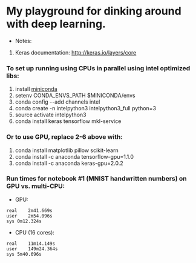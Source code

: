 # My playground for dinking around with deep learning.

* Notes:
1. Keras documentation: http://keras.io/layers/core

### To set up running using CPUs in parallel using intel optimized libs:

1. install [miniconda](https://conda.io/miniconda.html)
2. setenv CONDA_ENVS_PATH $MINICONDA/envs
3. conda config --add channels intel
4. conda create -n intelpython3 intelpython3_full python=3
5. source activate intelpython3
6. conda install keras tensorflow mkl-service

### Or to use GPU, replace 2-6 above with:

1. conda install matplotlib pillow scikit-learn
2. conda install -c anaconda tensorflow-gpu=1.1.0
3. conda install -c anaconda keras-gpu=2.0.2

### Run times for notebook #1 (MNIST handwritten numbers) on GPU vs. multi-CPU:

- GPU:
```
real	2m41.669s
user	2m54.096s
sys	0m12.324s
```

- CPU (16 cores):
```
real	11m14.149s
user	149m24.364s
sys	5m40.696s
```
